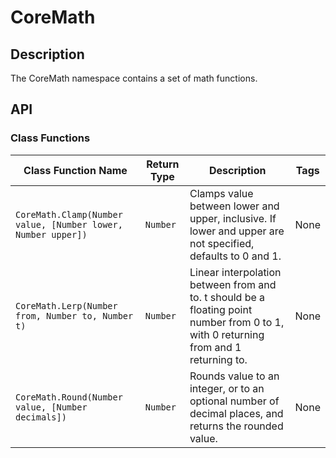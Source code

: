 # CoreMath

## Description

The CoreMath namespace contains a set of math functions.

## API

### Class Functions 

| Class Function Name | Return Type | Description | Tags |
| -------------- | ----------- | ----------- | ---- |
| `CoreMath.Clamp(Number value, [Number lower, Number upper])` | `Number` | Clamps value between lower and upper, inclusive. If lower and upper are not specified, defaults to 0 and 1. | None |
| `CoreMath.Lerp(Number from, Number to, Number t)` | `Number` | Linear interpolation between from and to. t should be a floating point number from 0 to 1, with 0 returning from and 1 returning to. | None |
| `CoreMath.Round(Number value, [Number decimals])` | `Number` | Rounds value to an integer, or to an optional number of decimal places, and returns the rounded value. | None |
